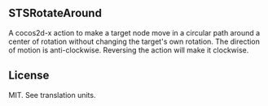 STSRotateAround
------------
A cocos2d-x action to make a target node move in a circular path around a center of rotation without changing the target's own rotation.
The direction of motion is anti-clockwise. Reversing the action will make it clockwise.


License
------------
MIT. See translation units.
